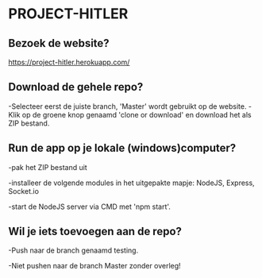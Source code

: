 # PROJECT-HITLER

Bezoek de website?
-
https://project-hitler.herokuapp.com/

Download de gehele repo?
-
-Selecteer eerst de juiste branch, 'Master' wordt gebruikt op de website.
-Klik op de groene knop genaamd 'clone or download' en download het als ZIP bestand.

Run de app op je lokale (windows)computer?
-
-pak het ZIP bestand uit

-installeer de volgende modules in het uitgepakte mapje: NodeJS, Express, Socket.io

-start de NodeJS server via CMD met 'npm start'.

Wil je iets toevoegen aan de repo?
-
-Push naar de branch genaamd testing.

-Niet pushen naar de branch Master zonder overleg!
